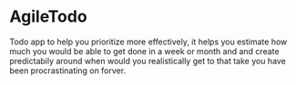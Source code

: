 AgileTodo
=========
Todo app to help you prioritize more effectively, it helps you estimate how 
much you would be able to get done in a week or month and and create
predictabily around when would you realistically get to that take you have been 
procrastinating on forver.